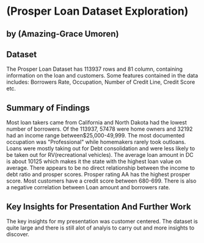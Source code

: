 # (Prosper Loan Dataset Exploration)
## by (Amazing-Grace Umoren)


## Dataset

The Prosper Loan Dataset has 113937 rows and 81 column, containing information on the loan and customers. Some features contained in the data includes: Borrowers Rate, Occupation, Number of Credit Line, Credit Score etc. 


## Summary of Findings

Most loan takers came from California and North Dakota had the lowest number of borrowers. Of the 113937, 57478 were home owners and 32192 had an income range between$25,000-49,999. The most documented occupation was "Professional" while homemakers rarely took outloans. Loans were mostly taking out for Debt consolidation and were less likely to be taken out for RV(recreational vehicles). The average loan amount in DC is about 10125 which makes it the state with the highest loan value on average.
There appears to be no direct relationship between the income to debt ratio and prosper scores. Prosper rating AA has the highest prosper score. Most customers have a credit score between 680-699. There is also a negative correlation between Loan amount and borrowers rate.

## Key Insights for Presentation And Further Work

The key insights for my presentation was customer centered. The dataset is quite large and there is still alot of analyis to carry out and more insights to discover. 